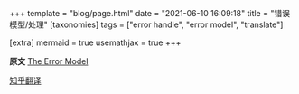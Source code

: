 +++
template = "blog/page.html"
date = "2021-06-10 16:09:18"
title = "错误模型/处理"
[taxonomies]
tags = ["error handle", "error model", "translate"]

[extra]
mermaid = true
usemathjax = true
+++
<!--
mermaid example:
<div class="mermaid">
    mermaid program
</div>
-->

**原文**
[The Error Model](http://joeduffyblog.com/2016/02/07/the-error-model/)

[知乎翻译](https://zhuanlan.zhihu.com/p/55835404)